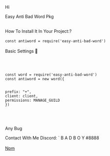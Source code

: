 Hi <br>

Easy Anti Bad Word Pkg<br><br>

How To Install It In Your Project:?<br><br>
`
const antiword = require('easy-anti-bad-word')
`
<br>
<br>
Basic Settings 🧢

<br><br>

```
const word = require('easy-anti-bad-word')
const antiword = new word({


prefix: "+",
client: client,
permissions: MANAGE_GUILD
})
```
<br>
<br>

Any Bug<br>

Contact With Me Discord: `
B A D B O Y #8888
<br>
<br>
<a href="">Npm</a>

